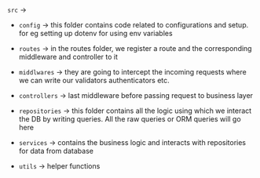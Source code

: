 `src` -> 

- `config` -> this folder contains code related to configurations and setup. for eg setting up dotenv for using env variables

- `routes` -> in the routes folder, we register a route and the corresponding middleware and controller to it

- `middlwares` -> they are going to intercept the incoming requests where we can write our validators authenticators etc.

- `controllers` -> last middleware before passing request to business layer

- `repositories` -> this folder contains all the logic using which we interact the DB by writing queries. All the raw queries or ORM queries will go here

- `services` -> contains the business logic and interacts with repositories for data from database

- `utils` -> helper functions